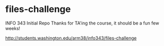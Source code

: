 # files-challenge
INFO 343 Initial Repo
Thanks for TA'ing the course, it should be a fun few weeks!

http://students.washington.edu/arm38/info343/files-challenge